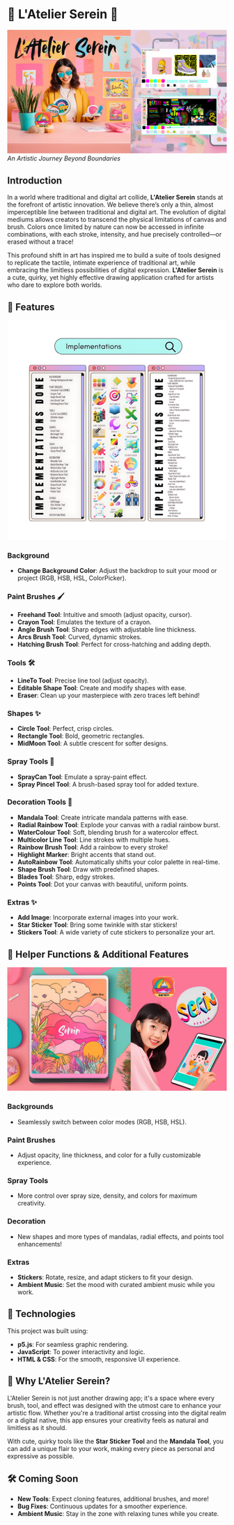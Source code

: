 # 🌟 L'Atelier Serein 🌟
![Cover](/assets/UI/cover.png)
_An Artistic Journey Beyond Boundaries_

## Introduction

In a world where traditional and digital art collide, **L'Atelier Serein** stands at the forefront of artistic innovation. We believe there’s only a thin, almost imperceptible line between traditional and digital art. The evolution of digital mediums allows creators to transcend the physical limitations of canvas and brush. Colors once limited by nature can now be accessed in infinite combinations, with each stroke, intensity, and hue precisely controlled—or erased without a trace!

This profound shift in art has inspired me to build a suite of tools designed to replicate the tactile, intimate experience of traditional art, while embracing the limitless possibilities of digital expression. **L'Atelier Serein** is a cute, quirky, yet highly effective drawing application crafted for artists who dare to explore both worlds.

## 🎨 Features
![Tools](/assets/UI/tools.png)
### Background

- **Change Background Color**: Adjust the backdrop to suit your mood or project (RGB, HSB, HSL, ColorPicker).

### Paint Brushes 🖌️

- **Freehand Tool**: Intuitive and smooth (adjust opacity, cursor).
- **Crayon Tool**: Emulates the texture of a crayon.
- **Angle Brush Tool**: Sharp edges with adjustable line thickness.
- **Arcs Brush Tool**: Curved, dynamic strokes.
- **Hatching Brush Tool**: Perfect for cross-hatching and adding depth.

### Tools 🛠️

- **LineTo Tool**: Precise line tool (adjust opacity).
- **Editable Shape Tool**: Create and modify shapes with ease.
- **Eraser**: Clean up your masterpiece with zero traces left behind!

### Shapes ✨

- **Circle Tool**: Perfect, crisp circles.
- **Rectangle Tool**: Bold, geometric rectangles.
- **MidMoon Tool**: A subtle crescent for softer designs.

### Spray Tools 🎉

- **SprayCan Tool**: Emulate a spray-paint effect.
- **Spray Pincel Tool**: A brush-based spray tool for added texture.

### Decoration Tools 🌈

- **Mandala Tool**: Create intricate mandala patterns with ease.
- **Radial Rainbow Tool**: Explode your canvas with a radial rainbow burst.
- **WaterColour Tool**: Soft, blending brush for a watercolor effect.
- **Multicolor Line Tool**: Line strokes with multiple hues.
- **Rainbow Brush Tool**: Add a rainbow to every stroke!
- **Highlight Marker**: Bright accents that stand out.
- **AutoRainbow Tool**: Automatically shifts your color palette in real-time.
- **Shape Brush Tool**: Draw with predefined shapes.
- **Blades Tool**: Sharp, edgy strokes.
- **Points Tool**: Dot your canvas with beautiful, uniform points.

### Extras ✨

- **Add Image**: Incorporate external images into your work.
- **Star Sticker Tool**: Bring some twinkle with star stickers!
- **Stickers Tool**: A wide variety of cute stickers to personalize your art.

## 🚀 Helper Functions & Additional Features
![Tools](/assets/UI/serein.png)
### Backgrounds

- Seamlessly switch between color modes (RGB, HSB, HSL).

### Paint Brushes

- Adjust opacity, line thickness, and color for a fully customizable experience.

### Spray Tools

- More control over spray size, density, and colors for maximum creativity.

### Decoration

- New shapes and more types of mandalas, radial effects, and points tool enhancements!

### Extras

- **Stickers**: Rotate, resize, and adapt stickers to fit your design.
- **Ambient Music**: Set the mood with curated ambient music while you work.

## 🔧 Technologies

This project was built using:
- **p5.js**: For seamless graphic rendering.
- **JavaScript**: To power interactivity and logic.
- **HTML & CSS**: For the smooth, responsive UI experience.

## 🌸 Why L'Atelier Serein?

L'Atelier Serein is not just another drawing app; it's a space where every brush, tool, and effect was designed with the utmost care to enhance your artistic flow. Whether you're a traditional artist crossing into the digital realm or a digital native, this app ensures your creativity feels as natural and limitless as it should.

With cute, quirky tools like the **Star Sticker Tool** and the **Mandala Tool**, you can add a unique flair to your work, making every piece as personal and expressive as possible.

## 🛠️ Coming Soon

- **New Tools**: Expect cloning features, additional brushes, and more!
- **Bug Fixes**: Continuous updates for a smoother experience.
- **Ambient Music**: Stay in the zone with relaxing tunes while you create.
